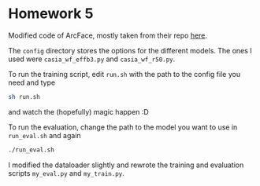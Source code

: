 # Homework 5
Modified code of ArcFace, mostly taken from their repo [here](https://github.com/deepinsight/insightface/tree/master/recognition/arcface_torch).

The `config` directory stores the options for the different models. 
The ones I used were `casia_wf_effb3.py` and `casia_wf_r50.py`.

To run the training script, edit `run.sh` with the path to the config file you need and type

```sh
sh run.sh
```
and watch the (hopefully) magic happen :D

To run the evaluation, change the path to the model you want to use in `run_eval.sh` and again

```sh
./run_eval.sh
```

I modified the dataloader slightly and rewrote the training and evaluation scripts `my_eval.py` and `my_train.py`.
